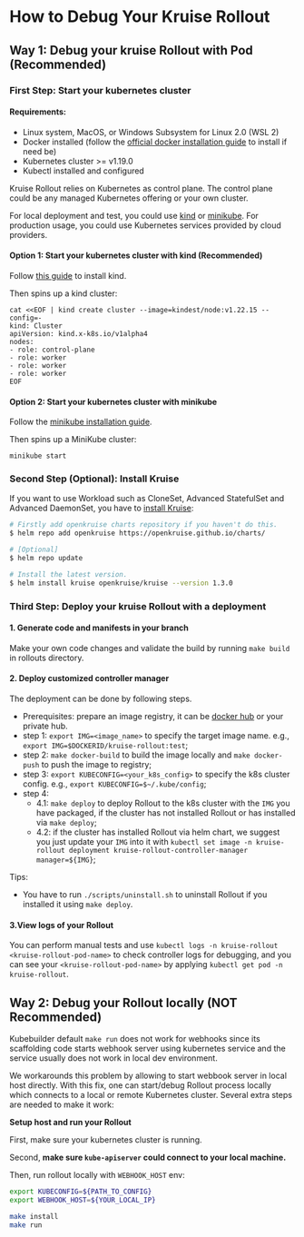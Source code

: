 # How to Debug Your Kruise Rollout

## Way 1: Debug your kruise Rollout with Pod (Recommended)
### First Step: Start your kubernetes cluster
#### Requirements:
- Linux system, MacOS, or Windows Subsystem for Linux 2.0 (WSL 2)
- Docker installed (follow the [official docker installation guide](https://docs.docker.com/get-docker/) to install if need be)
- Kubernetes cluster >= v1.19.0
- Kubectl installed and configured

Kruise Rollout relies on Kubernetes as control plane. The control plane could be any managed Kubernetes offering or your own cluster.

For local deployment and test, you could use [kind](https://kind.sigs.k8s.io/) or [minikube](https://minikube.sigs.k8s.io/docs/start/). For production usage, you could use Kubernetes services provided by cloud providers.
#### Option 1: Start your kubernetes cluster with kind (Recommended)
Follow [this guide](https://kind.sigs.k8s.io/docs/user/quick-start/#installation) to install kind.

Then spins up a kind cluster:
```shell
cat <<EOF | kind create cluster --image=kindest/node:v1.22.15 --config=-
kind: Cluster
apiVersion: kind.x-k8s.io/v1alpha4
nodes:
- role: control-plane
- role: worker
- role: worker
- role: worker
EOF
```
#### Option 2: Start your kubernetes cluster with minikube
Follow the [minikube installation guide](https://minikube.sigs.k8s.io/docs/start/).

Then spins up a MiniKube cluster:
```shell
minikube start
```

### Second Step (Optional): Install Kruise
If you want to use Workload such as CloneSet, Advanced StatefulSet and Advanced DaemonSet, you have to [install Kruise](https://openkruise.io/docs/installation):

```bash
# Firstly add openkruise charts repository if you haven't do this.
$ helm repo add openkruise https://openkruise.github.io/charts/

# [Optional]
$ helm repo update

# Install the latest version.
$ helm install kruise openkruise/kruise --version 1.3.0
```

### Third Step: Deploy your kruise Rollout with a deployment
#### 1. Generate code and manifests in your branch
Make your own code changes and validate the build by running `make build` in rollouts directory.
#### 2. Deploy customized controller manager
The deployment can be done by following steps.
- Prerequisites: prepare an image registry, it can be [docker hub](https://hub.docker.com/) or your private hub.
- step 1: `export IMG=<image_name>` to specify the target image name. e.g., `export IMG=$DOCKERID/kruise-rollout:test`;
- step 2: `make docker-build` to build the image locally and `make docker-push` to push the image to registry;
- step 3: `export KUBECONFIG=<your_k8s_config>` to specify the k8s cluster config. e.g., `export KUBECONFIG=$~/.kube/config`;
- step 4:
    - 4.1: `make deploy` to deploy Rollout to the k8s cluster with the `IMG` you have packaged, if the cluster has not installed Rollout or has installed via `make deploy`;
    - 4.2: if the cluster has installed Rollout via helm chart, we suggest you just update your `IMG` into it with `kubectl set image -n kruise-rollout deployment kruise-rollout-controller-manager manager=${IMG}`;

Tips:
- You have to run `./scripts/uninstall.sh` to uninstall Rollout if you installed it using `make deploy`.

#### 3.View logs of your Rollout
You can perform manual tests and use `kubectl logs -n kruise-rollout <kruise-rollout-pod-name>` to check controller logs for debugging, and you can see your `<kruise-rollout-pod-name>` by applying `kubectl get pod -n kruise-rollout`.

## Way 2: Debug your Rollout locally (NOT Recommended)
Kubebuilder default `make run` does not work for webhooks since its scaffolding code starts webhook server
using kubernetes service and the service usually does not work in local dev environment.

We workarounds this problem by allowing to start webbook server in local host directly.
With this fix, one can start/debug Rollout process locally
which connects to a local or remote Kubernetes cluster. Several extra steps are needed to make it work:

**Setup host and run your Rollout**

First, make sure your kubernetes cluster is running.

Second, **make sure `kube-apiserver` could connect to your local machine.**

Then, run rollout locally with `WEBHOOK_HOST` env:

```bash
export KUBECONFIG=${PATH_TO_CONFIG}
export WEBHOOK_HOST=${YOUR_LOCAL_IP}

make install
make run
```
